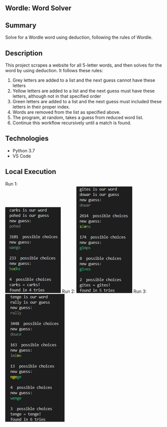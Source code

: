 ## Wordle: Word Solver

## Summary
Solve for a Wordle word using deduction, following the rules of Wordle. 

## Description
This project scrapes a website for all 5-letter words, and then solves for the word by using deduction.
It follows these rules:
1. Grey letters are added to a list and the next guess cannot have these letters
2. Yellow letters are added to a list and the next guess must have these letters, although not in that specified order
3. Green letters are added to a list and the next guess must included these letters in their proper index.
4. Words are removed from the list as specified above. 
5. The program, at random, takes a guess from reduced word list.
6. Continue this workflow recursively until a match is found.  

## Technologies
- Python 3.7
- VS Code

## Local Execution
Run 1: <br>
![Alt Text](py_files/wordle_terminal_2.JPG?raw=true "program run in terminal")
Run 2:
![Alt Text](py_files/wordle_terminal_3.JPG?raw=true "program run in terminal")
Run 3:
![Alt Text](py_files/wordle_terminal_4.JPG?raw=true "program run in terminal")

